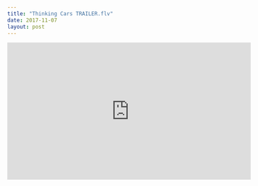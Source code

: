 ```yaml
---
title: "Thinking Cars TRAILER.flv"
date: 2017-11-07
layout: post
---
```


<iframe width="560" height="315" src="https://www.youtube.com/embed/RrcpyNHdpIw" frameborder="0" allowfullscreen></iframe>